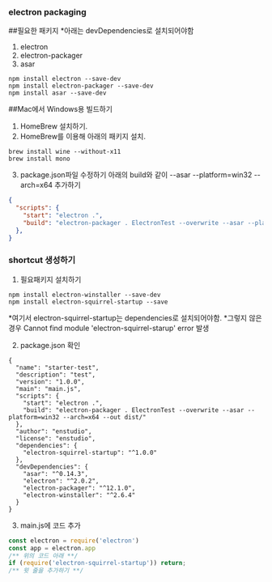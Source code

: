 ### electron packaging

##필요한 패키지
*아래는 devDependencies로 설치되어야함
1. electron
2. electron-packager
3. asar
~~~
npm install electron --save-dev 
npm install electron-packager --save-dev
npm install asar --save-dev
~~~

##Mac에서 Windows용 빌드하기
1. HomeBrew 설치하기.
2. HomeBrew를 이용해 아래의 패키지 설치.
~~~
brew install wine --without-x11
brew install mono
~~~
3. package.json파일 수정하기
아래의 build와 같이 --asar --platform=win32 --arch=x64 추가하기
~~~json
{
  "scripts": {
    "start": "electron .",
    "build": "electron-packager . ElectronTest --overwrite --asar --platform=win32 --arch=x64 --out dist/"
  },
}
~~~

### shortcut 생성하기
1. 필요패키지 설치하기
~~~
npm install electron-winstaller --save-dev
npm install electron-squirrel-startup --save
~~~
*여기서 electron-squirrel-startup는 dependencies로 설치되어야함.
*그렇지 않은 경우 Cannot find module 'electron-squirrel-starup' error 발생

2. package.json 확인
~~~
{
  "name": "starter-test",
  "description": "test",
  "version": "1.0.0",
  "main": "main.js",
  "scripts": {
    "start": "electron .",
    "build": "electron-packager . ElectronTest --overwrite --asar --platform=win32 --arch=x64 --out dist/"
  },
  "author": "enstudio",
  "license": "enstudio",
  "dependencies": {
    "electron-squirrel-startup": "^1.0.0"
  },
  "devDependencies": {
    "asar": "^0.14.3",
    "electron": "^2.0.2",
    "electron-packager": "^12.1.0",
    "electron-winstaller": "^2.6.4"
  }
}
~~~

3. main.js에 코드 추가
~~~javascript
const electron = require('electron')
const app = electron.app
/** 위의 코드 아래 **/
if (require('electron-squirrel-startup')) return;
/** 윗 줄을 추가하기 **/
~~~


